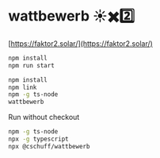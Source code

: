 # wattbewerb ☀️✖️2️⃣

[https://faktor2.solar/](https://faktor2.solar/)

```sh
npm install
npm run start
```

```sh
npm install
npm link
npm -g ts-node
wattbewerb
```

Run without checkout
```sh
npm -g ts-node
npx -g typescript
npx @cschuff/wattbewerb
```

